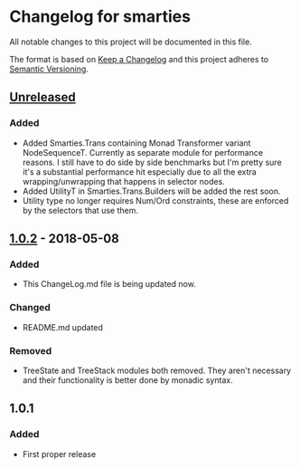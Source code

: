 # Changelog for smarties
All notable changes to this project will be documented in this file.

The format is based on [Keep a Changelog](http://keepachangelog.com/en/1.0.0/)
and this project adheres to [Semantic Versioning](http://semver.org/spec/v2.0.0.html).

## [Unreleased]
### Added
- Added Smarties.Trans containing Monad Transformer variant NodeSequenceT. Currently as separate module for performance reasons. I still have to do side by side benchmarks but I'm pretty sure it's a substantial performance hit especially due to all the extra wrapping/unwrapping that happens in selector nodes.
- Added UtilityT in Smarties.Trans.Builders will be added the rest soon.
- Utility type no longer requires Num/Ord constraints, these are enforced by the selectors that use them.

## [1.0.2] - 2018-05-08
### Added
- This ChangeLog.md file is being updated now.

### Changed
- README.md updated

### Removed
- TreeState and TreeStack modules both removed. They aren't necessary and their functionality is better done by monadic syntax.

## 1.0.1
### Added
- First proper release

[Unreleased]: https://github.com/pdlla/smarties/compare/v1.0.2...HEAD
[1.0.2]:https://github.com/pdlla/smarties/compare/v1.0.1...v1.0.2

